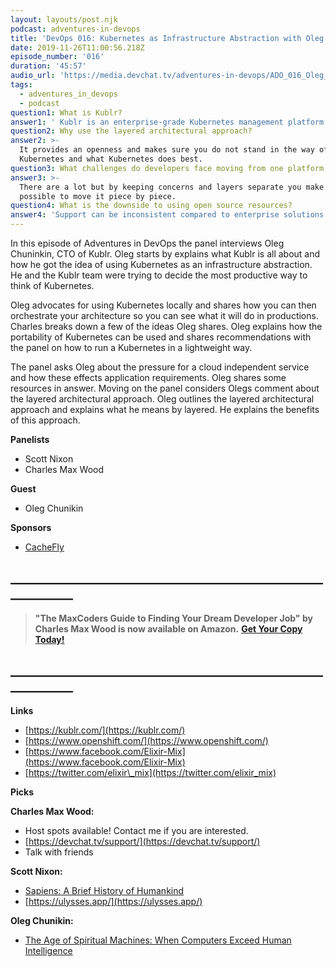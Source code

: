 ```yaml
---
layout: layouts/post.njk
podcast: adventures-in-devops
title: 'DevOps 016: Kubernetes as Infrastructure Abstraction with Oleg Chunikin'
date: 2019-11-26T11:00:56.218Z
episode_number: '016'
duration: '45:57'
audio_url: 'https://media.devchat.tv/adventures-in-devops/ADO_016_Oleg_Chunikin.mp3'
tags:
  - adventures_in_devops
  - podcast
question1: What is Kublr?
answer1: ' Kublr is an enterprise-grade Kubernetes management platform.'
question2: Why use the layered architectural approach?
answer2: >-
  It provides an openness and makes sure you do not stand in the way of
  Kubernetes and what Kubernetes does best.
question3: What challenges do developers face moving from one platform to another?
answer3: >-
  There are a lot but by keeping concerns and layers separate you make it
  possible to move it piece by piece. 
question4: What is the downside to using open source resources?
answer4: 'Support can be inconsistent compared to enterprise solutions. '
---
```

In this episode of Adventures in DevOps the panel interviews Oleg Chuninkin, CTO of Kublr. Oleg starts by explains what Kublr is all about and how he got the idea of using Kubernetes as an infrastructure abstraction. He and the Kublr team were trying to decide the most productive way to think of Kubernetes.  

Oleg advocates for using Kubernetes locally and shares how you can then orchestrate your architecture so you can see what it will do in productions. Charles breaks down a few of the ideas Oleg shares. Oleg explains how the portability of Kubernetes can be used and shares recommendations with the panel on how to run a Kubernetes in a lightweight way. 

The panel asks Oleg about the pressure for a cloud independent service and how these effects application requirements. Oleg shares some resources in answer. Moving on the panel considers Olegs comment about the layered architectural approach. Oleg outlines the layered architectural approach and explains what he means by layered. He explains the benefits of this approach.


**Panelists**

- Scott Nixon
- Charles Max Wood

**Guest**

- Oleg Chunikin

**Sponsors**

- [CacheFly](https://www.cachefly.com/)


## **\_\_\_\_\_\_\_\_\_\_\_\_\_\_\_\_\_\_\_\_\_\_\_\_\_\_\_\_\_\_\_\_\_\_\_\_\_\_\_\_\_\_\_\_\_\_\_\_\_\_\_\_\_\_\_\_\_\_\_\_**

> **"The MaxCoders Guide to Finding Your Dream Developer Job" by Charles Max Wood is now available on Amazon.**  [**Get Your Copy Today!**](https://www.amazon.com/gp/product/B081MBL5C9/ref=as_li_ss_tl?ie=UTF8&linkCode=sl1&tag=devchattv-20&linkId=9d61363241636e2546ef46abba198746&language=en_US)

## **\_\_\_\_\_\_\_\_\_\_\_\_\_\_\_\_\_\_\_\_\_\_\_\_\_\_\_\_\_\_\_\_\_\_\_\_\_\_\_\_\_\_\_\_\_\_\_\_\_\_\_\_\_\_\_\_\_\_\_\_**


**Links**

- [https://kublr.com/](https://kublr.com/)
- [https://www.openshift.com/](https://www.openshift.com/)
- [https://www.facebook.com/Elixir-Mix](https://www.facebook.com/Elixir-Mix)
- [https://twitter.com/elixir\_mix](https://twitter.com/elixir_mix)

**Picks**

**Charles Max Wood:**

- Host spots available! Contact me if you are interested.
- [https://devchat.tv/support/](https://devchat.tv/support/)
- Talk with friends

**Scott Nixon:**

- [Sapiens: A Brief History of Humankind](https://www.amazon.com/Sapiens-Humankind-Yuval-Noah-Harari/dp/0062316095?tag=donorsclicks-20)
- [https://ulysses.app/](https://ulysses.app/)

**Oleg Chunikin:**

- [The Age of Spiritual Machines: When Computers Exceed Human Intelligence](https://www.amazon.com/Age-Spiritual-Machines-Computers-Intelligence/dp/B000OYDNBA/ref=sr_1_1?keywords=age+of+spiritual+machines&amp;qid=1572475727&amp;sr=8-1&amp;tag=donorsclicks-20)
